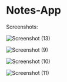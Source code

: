 # Notes-App

Screenshots:

![Screenshot (13)](https://user-images.githubusercontent.com/56672381/146009634-dc87ac76-fac5-4991-b64b-2bd35b09ae39.png)

![Screenshot (9)](https://user-images.githubusercontent.com/56672381/146009611-50dce81e-f52a-41bf-aa5e-fb1009d35c29.png)

![Screenshot (10)](https://user-images.githubusercontent.com/56672381/146009622-3308bfed-2d1f-4850-b499-9e6f4681d938.png)

![Screenshot (11)](https://user-images.githubusercontent.com/56672381/146009628-33880267-963f-4e0e-8ae9-6196010999f4.png)




